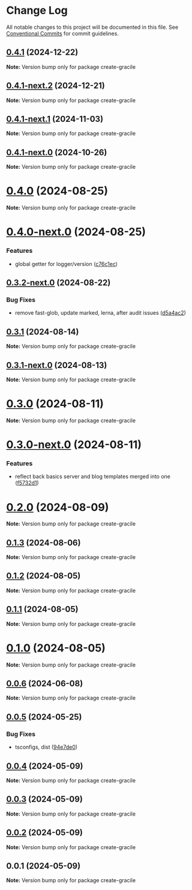 # Change Log

All notable changes to this project will be documented in this file.
See [Conventional Commits](https://conventionalcommits.org) for commit guidelines.

## [0.4.1](https://github.com/gracile-web/gracile/compare/create-gracile@0.4.1-next.2...create-gracile@0.4.1) (2024-12-22)

**Note:** Version bump only for package create-gracile

## [0.4.1-next.2](https://github.com/gracile-web/gracile/compare/create-gracile@0.4.1-next.1...create-gracile@0.4.1-next.2) (2024-12-21)

**Note:** Version bump only for package create-gracile

## [0.4.1-next.1](https://github.com/gracile-web/gracile/compare/create-gracile@0.4.1-next.0...create-gracile@0.4.1-next.1) (2024-11-03)

**Note:** Version bump only for package create-gracile

## [0.4.1-next.0](https://github.com/gracile-web/gracile/compare/create-gracile@0.4.0...create-gracile@0.4.1-next.0) (2024-10-26)

**Note:** Version bump only for package create-gracile

# [0.4.0](https://github.com/gracile-web/gracile/compare/create-gracile@0.4.0-next.0...create-gracile@0.4.0) (2024-08-25)

**Note:** Version bump only for package create-gracile

# [0.4.0-next.0](https://github.com/gracile-web/gracile/compare/create-gracile@0.3.2-next.0...create-gracile@0.4.0-next.0) (2024-08-25)

### Features

* global getter for logger/version ([c76c1ec](https://github.com/gracile-web/gracile/commit/c76c1ec1e5b6104ef5c40695768e84af5167baf9))

## [0.3.2-next.0](https://github.com/gracile-web/gracile/compare/create-gracile@0.3.1...create-gracile@0.3.2-next.0) (2024-08-22)

### Bug Fixes

* remove fast-glob, update marked, lerna, after audit issues ([d5a4ac2](https://github.com/gracile-web/gracile/commit/d5a4ac22fd958b7ecfbda972383bd3e3f9517d9c))

## [0.3.1](https://github.com/gracile-web/gracile/compare/create-gracile@0.3.1-next.0...create-gracile@0.3.1) (2024-08-14)

**Note:** Version bump only for package create-gracile

## [0.3.1-next.0](https://github.com/gracile-web/gracile/compare/create-gracile@0.3.0...create-gracile@0.3.1-next.0) (2024-08-13)

**Note:** Version bump only for package create-gracile

# [0.3.0](https://github.com/gracile-web/gracile/compare/create-gracile@0.3.0-next.0...create-gracile@0.3.0) (2024-08-11)

**Note:** Version bump only for package create-gracile

# [0.3.0-next.0](https://github.com/gracile-web/gracile/compare/create-gracile@0.2.0...create-gracile@0.3.0-next.0) (2024-08-11)

### Features

* reflect back basics server and blog templates merged into one ([f5732d1](https://github.com/gracile-web/gracile/commit/f5732d194d793eabc1ffdad8ed9d48f9095d5377))

# [0.2.0](https://github.com/gracile-web/gracile/compare/create-gracile@0.2.0-next.0...create-gracile@0.2.0) (2024-08-09)

**Note:** Version bump only for package create-gracile

## [0.1.3](https://github.com/gracile-web/gracile/compare/create-gracile@0.1.3-next.0...create-gracile@0.1.3) (2024-08-06)

**Note:** Version bump only for package create-gracile

## [0.1.2](https://github.com/gracile-web/gracile/compare/create-gracile@0.1.2-next.0...create-gracile@0.1.2) (2024-08-05)

**Note:** Version bump only for package create-gracile

## [0.1.1](https://github.com/gracile-web/gracile/compare/create-gracile@0.1.0-next.2...create-gracile@0.1.1) (2024-08-05)

**Note:** Version bump only for package create-gracile

# [0.1.0](https://github.com/gracile-web/gracile/compare/create-gracile@0.1.0-next.2...create-gracile@0.1.0) (2024-08-05)

**Note:** Version bump only for package create-gracile

## [0.0.6](https://github.com/gracile-web/gracile/compare/create-gracile@0.0.5...create-gracile@0.0.6) (2024-06-08)

**Note:** Version bump only for package create-gracile

## [0.0.5](https://github.com/gracile-web/gracile/compare/create-gracile@0.0.4...create-gracile@0.0.5) (2024-05-25)

### Bug Fixes

* tsconfigs, dist ([94e7de0](https://github.com/gracile-web/gracile/commit/94e7de079f887bee5936c8b0f8a0301f60c8b215))

## [0.0.4](https://github.com/gracile-web/gracile/compare/create-gracile@0.0.3...create-gracile@0.0.4) (2024-05-09)

**Note:** Version bump only for package create-gracile

## [0.0.3](https://github.com/gracile-web/gracile/compare/create-gracile@0.0.2...create-gracile@0.0.3) (2024-05-09)

**Note:** Version bump only for package create-gracile

## [0.0.2](https://github.com/gracile-web/gracile/compare/create-gracile@0.0.1...create-gracile@0.0.2) (2024-05-09)

**Note:** Version bump only for package create-gracile

## 0.0.1 (2024-05-09)

**Note:** Version bump only for package create-gracile
